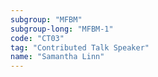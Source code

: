 ```yaml
---
subgroup: "MFBM"
subgroup-long: "MFBM-1"
code: "CT03"
tag: "Contributed Talk Speaker"
name: "Samantha Linn"
---
```


